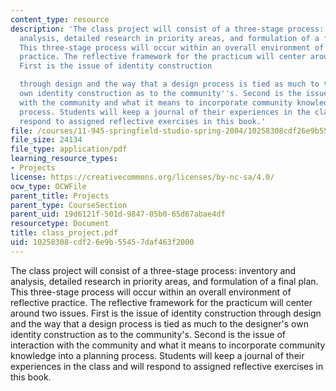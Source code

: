 ```yaml
---
content_type: resource
description: 'The class project will consist of a three-stage process: inventory and
  analysis, detailed research in priority areas, and formulation of a final plan.
  This three-stage process will occur within an overall environment of reflective
  practice. The reflective framework for the practicum will center around two issues.
  First is the issue of identity construction

  through design and the way that a design process is tied as much to the designer''s
  own identity construction as to the community''s. Second is the issue of interaction
  with the community and what it means to incorporate community knowledge into a planning
  process. Students will keep a journal of their experiences in the class and will
  respond to assigned reflective exercises in this book.'
file: /courses/11-945-springfield-studio-spring-2004/10258308cdf26e9b55457daf463f2000_class_project.pdf
file_size: 24134
file_type: application/pdf
learning_resource_types:
- Projects
license: https://creativecommons.org/licenses/by-nc-sa/4.0/
ocw_type: OCWFile
parent_title: Projects
parent_type: CourseSection
parent_uid: 19d6121f-501d-9847-05b0-65d67abae4df
resourcetype: Document
title: class_project.pdf
uid: 10258308-cdf2-6e9b-5545-7daf463f2000
---
```

The class project will consist of a three-stage process: inventory and analysis, detailed research in priority areas, and formulation of a final plan. This three-stage process will occur within an overall environment of reflective practice. The reflective framework for the practicum will center around two issues. First is the issue of identity construction
through design and the way that a design process is tied as much to the designer's own identity construction as to the community's. Second is the issue of interaction with the community and what it means to incorporate community knowledge into a planning process. Students will keep a journal of their experiences in the class and will respond to assigned reflective exercises in this book.
